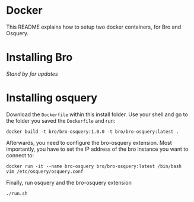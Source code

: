 # Docker #
This README explains how to setup two docker containers, for Bro and Osquery.

# Installing Bro #
*Stand by for updates*

# Installing osquery #
Download the `Dockerfile` within this install folder. Use your shell and go to the folder you saved the `Dockerfile` and run:

	docker build -t bro/bro-osquery:1.0.0 -t bro/bro-osquery:latest .
	
Afterwards, you need to configure the bro-osquery extension. Most importantly, you have to set the IP address of the bro instance you want to connect to:
	
	docker run -it --name bro-osquery bro/bro-osquery:latest /bin/bash
	vim /etc/osquery/osquery.conf
	
Finally, run osquery and the bro-osquery extension

	./run.sh
	
